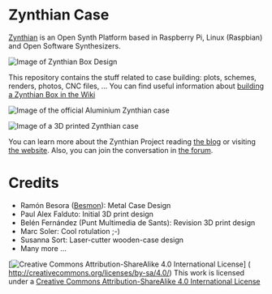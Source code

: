 # Zynthian Case

[Zynthian](http://zynthian.org) is an Open Synth Platform based in Raspberry Pi, Linux (Raspbian) and Open Software Synthesizers.

![Image of Zynthian Box Design](http://zynthian.org/img/github/zynthian-case-render-01.jpg)

This repository contains the stuff related to case building: plots, schemes, renders, photos, CNC files, ...
You can find useful information about [building a Zynthian Box in the Wiki](http://wiki.zynthian.org/index.php/Zynthian_Box_Building)

![Image of the official Aluminium Zynthian case](http://zynthian.org/img/github/zynthian_v3_backside.jpg)

![Image of a 3D printed Zynthian case](http://zynthian.org/img/github/zynthian_3Dprinted_case-02.jpg)

You can learn more about the Zynthian Project reading [the blog](http://blog.zynthian.org) or visiting [the website](http://zynthian.org). Also, you can join the conversation in [the forum](https://discourse.zynthian.org).

# Credits
 + Ramón Besora ([Besmon](http://www.besmon.com)): Metal Case Design
 + Paul Alex Falduto: Initial 3D print design
 + Belén Fernández (Punt Multimedia de Sants): Revision 3D print design
 + Marc Soler: Cool rotulation ;-)
 + Susanna Sort: Laser-cutter wooden-case design
 + Many more ...


[![Creative Commons Attribution-ShareAlike 4.0 International License](https://upload.wikimedia.org/wikipedia/commons/f/f3/CC-BY-SA_3_icon_88x31.png)] (
http://creativecommons.org/licenses/by-sa/4.0/)
This work is licensed under a [Creative Commons Attribution-ShareAlike 4.0 International License](http://creativecommons.org/licenses/by-sa/4.0/)

